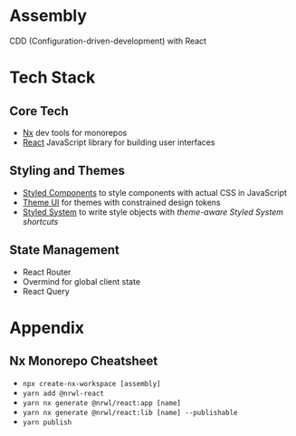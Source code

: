 # Assembly

CDD (Configuration-driven-development) with React

# Tech Stack

## Core Tech

- [Nx](https://nx.dev/latest/react/getting-started/getting-started) dev tools for monorepos
- [React](https://reactjs.org/docs/getting-started.html) JavaScript library for building user interfaces

## Styling and Themes

- [Styled Components](https://styled-components.com/) to style components with actual CSS in JavaScript
- [Theme UI](https://theme-ui.com/) for themes with constrained design tokens
- [Styled System](https://styled-system.com/) to write style objects with _theme-aware Styled System shortcuts_

## State Management

- React Router
- Overmind for global client state
- React Query

# Appendix

## Nx Monorepo Cheatsheet

- `npx create-nx-workspace [assembly]`
- `yarn add @nrwl-react`
- `yarn nx generate @nrwl/react:app [name]`
- `yarn nx generate @nrwl/react:lib [name] --publishable`
- `yarn publish`

